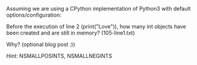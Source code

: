 Assuming we are using a CPython implementation of Python3 with default options/configuration:



Before the execution of line 2 (print("Love")), how many int objects have been created and are still in memory? (105-line1.txt)

Why? (optional blog post :))

Hint: NSMALLPOSINTS, NSMALLNEGINTS
